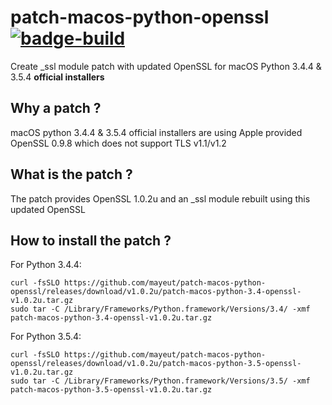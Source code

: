 patch-macos-python-openssl [![badge-build]][link-build]
=======================================================
Create _ssl module patch with updated OpenSSL for macOS Python 3.4.4 & 3.5.4 **official installers**

Why a patch ?
-------------
macOS python 3.4.4 & 3.5.4 official installers are using Apple provided OpenSSL 0.9.8 which does not support TLS v1.1/v1.2

What is the patch ?
-------------------
The patch provides OpenSSL 1.0.2u and an _ssl module rebuilt using this updated OpenSSL

How to install the patch ?
--------------------------
For Python 3.4.4:
```
curl -fsSLO https://github.com/mayeut/patch-macos-python-openssl/releases/download/v1.0.2u/patch-macos-python-3.4-openssl-v1.0.2u.tar.gz
sudo tar -C /Library/Frameworks/Python.framework/Versions/3.4/ -xmf patch-macos-python-3.4-openssl-v1.0.2u.tar.gz
```
For Python 3.5.4:
```
curl -fsSLO https://github.com/mayeut/patch-macos-python-openssl/releases/download/v1.0.2u/patch-macos-python-3.5-openssl-v1.0.2u.tar.gz
sudo tar -C /Library/Frameworks/Python.framework/Versions/3.5/ -xmf patch-macos-python-3.5-openssl-v1.0.2u.tar.gz
```

[badge-build]: https://travis-ci.org/mayeut/patch-macos-python-openssl.svg?branch=master "Build Status"
[link-build]: https://travis-ci.org/mayeut/patch-macos-python-openssl "Build Status"
